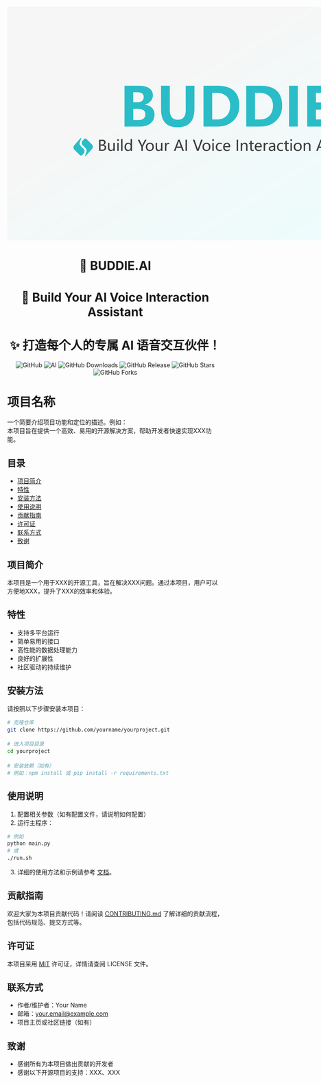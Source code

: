 # 


<div style="text-align: center; margin: 20px 0;">
  <img src="image/logo.png" alt="BUDDIE.AI Logo" style="max-width: 1200px; height: auto;">
</div>

<div align="center">

# 🤖 BUDDIE.AI

# 🎯 Build Your AI Voice Interaction Assistant

# ✨ 打造每个人的专属 AI 语音交互伙伴！

![GitHub](https://img.shields.io/badge/GitHub-Repository-blue?style=for-the-badge)
![AI](https://img.shields.io/badge/AI-Voice%20Assistant-green?style=for-the-badge)
![GitHub Downloads](https://img.shields.io/github/downloads/yourname/yourproject/total?style=for-the-badge&logo=github&color=0ABAB5)
![GitHub Release](https://img.shields.io/github/release/yourname/yourproject?style=for-the-badge&logo=github&color=0ABAB5)
![GitHub Stars](https://img.shields.io/github/stars/yourname/yourproject?style=for-the-badge&logo=github&color=0ABAB5)
![GitHub Forks](https://img.shields.io/github/forks/yourname/yourproject?style=for-the-badge&logo=github&color=0ABAB5)
</div>




# 项目名称

一个简要介绍项目功能和定位的描述。例如：  
本项目旨在提供一个高效、易用的开源解决方案，帮助开发者快速实现XXX功能。

## 目录

- [项目简介](#项目简介)
- [特性](#特性)
- [安装方法](#安装方法)
- [使用说明](#使用说明)
- [贡献指南](#贡献指南)
- [许可证](#许可证)
- [联系方式](#联系方式)
- [致谢](#致谢)

## 项目简介

本项目是一个用于XXX的开源工具，旨在解决XXX问题。通过本项目，用户可以方便地XXX，提升了XXX的效率和体验。

## 特性

- 支持多平台运行
- 简单易用的接口
- 高性能的数据处理能力
- 良好的扩展性
- 社区驱动的持续维护

## 安装方法

请按照以下步骤安装本项目：

```bash
# 克隆仓库
git clone https://github.com/yourname/yourproject.git

# 进入项目目录
cd yourproject

# 安装依赖（如有）
# 例如：npm install 或 pip install -r requirements.txt
```

## 使用说明

1. 配置相关参数（如有配置文件，请说明如何配置）
2. 运行主程序：

```bash
# 例如
python main.py
# 或
./run.sh
```

3. 详细的使用方法和示例请参考 [文档](docs/)。

## 贡献指南

欢迎大家为本项目贡献代码！请阅读 [CONTRIBUTING.md](CONTRIBUTING.md) 了解详细的贡献流程，包括代码规范、提交方式等。

## 许可证

本项目采用 [MIT](LICENSE) 许可证，详情请查阅 LICENSE 文件。

## 联系方式

- 作者/维护者：Your Name
- 邮箱：your.email@example.com
- 项目主页或社区链接（如有）

## 致谢

- 感谢所有为本项目做出贡献的开发者
- 感谢以下开源项目的支持：XXX、XXX

